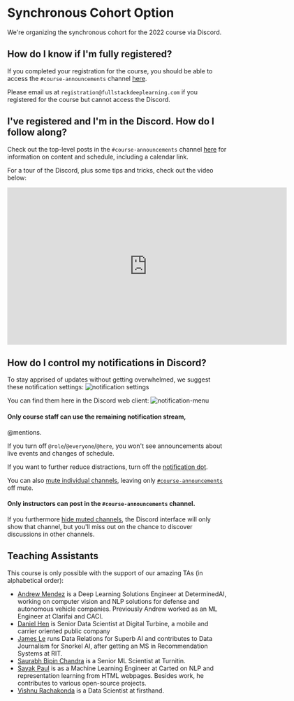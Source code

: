 # Synchronous Cohort Option

We're organizing the synchronous cohort for the 2022 course via Discord.

## How do I know if I'm fully registered?

If you completed your registration for the course,
you should be able to access the `#course-announcements` channel
[here](https://discord.com/channels/984525101678612540/999034075853623346).

Please email us at `registration@fullstackdeeplearning.com`
if you registered for the course but cannot access the Discord.

## I've registered and I'm in the Discord. How do I follow along?

Check out the top-level posts in the
`#course-announcements` channel
[here](https://discord.com/channels/984525101678612540/999034075853623346)
for information on content and schedule,
including a calendar link.

For a tour of the Discord, plus some tips and tricks,
check out the video below:

<iframe src="https://share.descript.com/embed/u8up4cvo3R6" width="640" height="360" frameborder="0" allowfullscreen></iframe>

## How do I control my notifications in Discord?

To stay apprised of updates without getting overwhelmed, we suggest these notification settings:
![notification settings](https://fsdl.me/notification-settings)

You can find them here in the Discord web client:
![notification-menu](https://fsdl.me/notification-menu)

#### Only course staff can use the remaining notification stream,
@mentions.

If you turn off `@role`/`@everyone`/`@here`, you won't see announcements about live events and changes of schedule.

If you want to further reduce distractions, turn off the [notification dot](https://getonstream.com/what-is-the-red-dot-on-my-discord/).

You can also [mute individual channels](https://support.discord.com/hc/en-us/articles/209791877-How-do-I-mute-and-disable-notifications-for-specific-channels-), leaving only [`#course-announcements`](https://discord.com/channels/984525101678612540/999034075853623346) off mute.

#### Only instructors can post in the `#course-announcements` channel.

If you furthermore [hide muted channels](https://support.discord.com/hc/en-us/articles/213599277-How-do-I-hide-muted-channels-), the Discord interface will only show that channel, but you'll miss out on the chance to discover discussions in other channels.

## Teaching Assistants

This course is only possible with the support of our amazing TAs (in alphabetical order):

- [Andrew Mendez](https://twitter.com/AndrewMendez19) is a Deep Learning Solutions Engineer at DeterminedAI, working on computer vision and NLP solutions for defense and autonomous vehicle companies. Previously Andrew worked as an ML Engineer at Clarifai and CACI.
- [Daniel Hen](https://www.linkedin.com/in/daniel-hen/) is Senior Data Scientist at Digital Turbine, a mobile and carrier oriented public company
- [James Le](https://twitter.com/le_james94) runs Data Relations for Superb AI and contributes to Data Journalism for Snorkel AI, after getting an MS in Recommendation Systems at RIT.
- [Saurabh Bipin Chandra](https://www.linkedin.com/in/srbhchandra/) is a Senior ML Scientist at Turnitin.
- [Sayak Paul](https://sayak.dev) is as a Machine Learning Engineer at Carted on NLP and representation learning from HTML webpages. Besides work, he contributes to various open-source projects.
- [Vishnu Rachakonda](https://www.linkedin.com/in/vrachakonda/) is a Data Scientist at firsthand.
